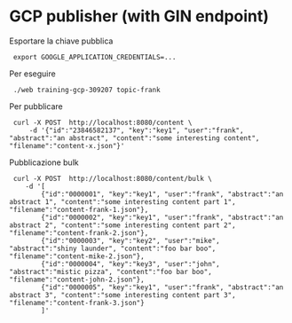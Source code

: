 # GCP publisher (with GIN endpoint)

Esportare la chiave pubblica

     export GOOGLE_APPLICATION_CREDENTIALS=...

Per eseguire

     ./web training-gcp-309207 topic-frank

Per pubblicare

     curl -X POST  http://localhost:8080/content \
         -d '{"id":"23846582137", "key":"key1", "user":"frank", "abstract":"an abstract", "content":"some interesting content", "filename":"content-x.json"}'

Pubblicazione bulk

     curl -X POST  http://localhost:8080/content/bulk \
        -d '[
            {"id":"0000001", "key":"key1", "user":"frank", "abstract":"an abstract 1", "content":"some interesting content part 1", "filename":"content-frank-1.json"},
            {"id":"0000002", "key":"key1", "user":"frank", "abstract":"an abstract 2", "content":"some interesting content part 2", "filename":"content-frank-2.json"},
            {"id":"0000003", "key":"key2", "user":"mike", "abstract":"shiny launder", "content":"foo bar boo", "filename":"content-mike-2.json"},
            {"id":"0000004", "key":"key3", "user":"john", "abstract":"mistic pizza", "content":"foo bar boo", "filename":"content-john-2.json"},
            {"id":"0000005", "key":"key1", "user":"frank", "abstract":"an abstract 3", "content":"some interesting content part 3", "filename":"content-frank-3.json"}
            ]'


